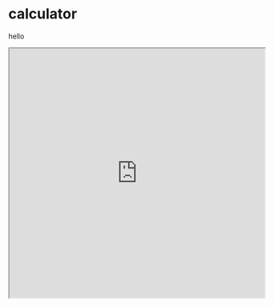 # calculator
hello
<iframe height=498 width=510 src="http://player.youku.com/embed/XNjcyMDU4Njg0"></iframe>
